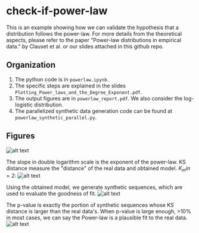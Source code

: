 # check-if-power-law

This is an example showing how we can validate the hypothesis that a distribution follows the power-law. For more details from the theoretical aspects, please refer to the paper "Power-law distributions in empirical data." by Clauset et al. or our slides attached in this github repo.

## Organization
1. The python code is in `powerlaw.ipynb`. 
2. The specific steps are explained in the slides `Plotting_Power_laws_and_the_Degree_Exponent.pdf`.
3. The output figures are in `powerlaw_report.pdf`. We also consider the log-logistic distribution.
4. The parallelized synthetic data generation code can be found at `powerlaw_synthetic_parallel.py`. 

## Figures 
![alt text](https://github.com/xiaoylu/check-if-power-law/blob/master/figures/scatter.png "Distribtuion of the real data.")

The slope in double logarithm scale is the exponent of the power-law. KS distance measure the "distance" of the real data and obtained model. $K_min=2$:
![alt text](https://github.com/xiaoylu/check-if-power-law/blob/master/figures/fit.png "Fit the data")

Using the obtained model, we generate synthetic sequences, which are used to evaluate the goodness of fit.
![alt text](https://github.com/xiaoylu/check-if-power-law/blob/master/figures/synthetic.png "synthetic sequences")

The p-value is exactly the portion of synthetic sequences whose KS distance is larger than the real data's. When p-value is large enough, >10% in most cases, we can say the Power-law is a plausible fit to the real data.
![alt text](https://github.com/xiaoylu/check-if-power-law/blob/master/figures/pvalue.png "pvalue")




